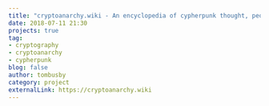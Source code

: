 ```yaml
---
title: "cryptoanarchy.wiki - An encyclopedia of cypherpunk thought, people and events."
date: 2018-07-11 21:30
projects: true
tag:
- cryptography
- cryptoanarchy
- cypherpunk
blog: false
author: tombusby
category: project
externalLink: https://cryptoanarchy.wiki
---
```


